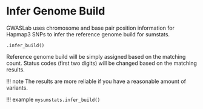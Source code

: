 # Infer Genome Build

GWASLab uses chromosome and base pair position information for Hapmap3 SNPs to infer the reference genome build for sumstats.

```
.infer_build()
```

Reference genome build will be simply assigned based on the matching count.  Status codes (first two digits) will be changed based on the matching results.

!!! note 
    The results are more reliable if you have a reasonable amount of variants.


!!! example
    ```
    mysumstats.infer_build()
    ```
